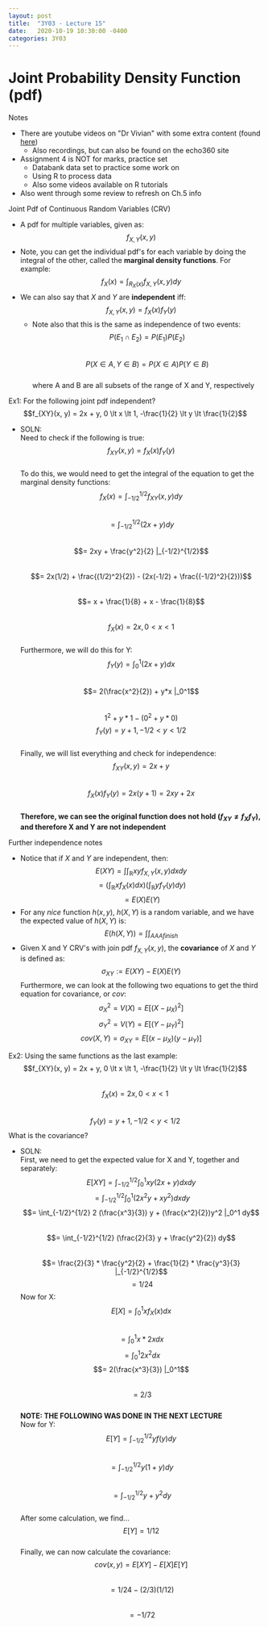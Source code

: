 ```yaml
---
layout: post
title:  "3Y03 - Lecture 15"
date:   2020-10-19 10:30:00 -0400
categories: 3Y03
---
```


Joint Probability Density Function (pdf)
===

Notes
- There are youtube videos on "Dr Vivian" with some extra content (found [here](https://www.youtube.com/channel/UCrzRcInhaT080LBvnQUXvlw))
    - Also recordings, but can also be found on the echo360 site
- Assignment 4 is NOT for marks, practice set
    - Databank data set to practice some work on
    - Using R to process data
    - Also some videos available on R tutorials
- Also went through some review to refresh on Ch.5 info

Joint Pdf of Continuous Random Variables (CRV)
- A pdf for multiple variables, given as:  
$$f_{X,Y}(x, y)$$
- Note, you can get the individual pdf's for each variable by doing the integral of the other, called the **marginal density functions**. For example:  
$$f_X(x) = \int_{R_X(x)} f_{X,Y}(x, y) dy$$
- We can also say that *X* and *Y* are **independent** iff:  
$$f_{X,Y}(x, y) = f_X(x)f_Y(y)$$
    - Note also that this is the same as independence of two events:  
    $$P(E_1 \cap E_2) = P(E_1) P(E_2)$$  
    $$P(X \in A, Y \in B) = P (X \in A) P(Y \in B)$$  
    where A and B are all subsets of the range of X and Y, respectively

Ex1: For the following joint pdf independent?
$$f_{XY}(x, y) = 2x + y, 0 \lt x \lt 1, -\frac{1}{2} \lt y \lt \frac{1}{2}$$
- SOLN:  
Need to check if the following is true:  
$$f_{XY} (x,y) = f_X(x) f_Y(y)$$  
To do this, we would need to get the integral of the equation to get the marginal density functions:  
$$f_X(x) = \int_{-1/2}^{1/2} f_{XY}(x, y) dy$$  
$$= \int_{-1/2}^{1/2} (2x+y) dy$$  
$$= 2xy + \frac{y^2}{2} |_{-1/2}^{1/2}$$  
$$= 2x(1/2) + \frac{(1/2)^2}{2}) - (2x(-1/2) + \frac{(-1/2)^2}{2}))$$  
$$= x + \frac{1}{8} + x - \frac{1}{8}$$  
$$f_X(x) = 2x, 0 \lt x \lt 1$$  
Furthermore, we will do this for Y:  
$$f_Y(y) = \int_0^1 (2x + y) dx$$  
$$= 2(\frac{x^2}{2}) + y*x |_0^1$$  
$$1^2 + y*1 - (0^2 + y*0)$$
$$f_Y(y) = y+1, -1/2 \lt y \lt 1/2$$  
Finally, we will list everything and check for independence:  
$$f_{XY}(x, y) = 2x + y$$  
$$f_X(x)f_Y(y) = 2x(y+1) = 2xy + 2x$$  
**Therefore, we can see the original function does not hold ($f_{XY} \neq f_Xf_Y$), and therefore X and Y are not independent**

Further independence notes
- Notice that if *X* and *Y* are independent, then:  
$$E(XY) =  \int \int_\mathbb{R} xy f_{X, Y}(x, y) dx dy$$
$$= (\int_\mathbb{R} x f_X(x) dx)(\int_\mathbb{R} y f_Y(y) dy)$$
$$= E(X) E(Y)$$
- For any *nice* function $h(x, y)$, $h(X, Y)$ is a random variable, and we have the expected value of $h(X, Y)$ is:  
$$E(h(X, Y)) = \int \int_{AAA finish}$$
- Given X and Y CRV's with join pdf $f_{X, Y}(x, y)$, the **covariance** of *X* and *Y* is defined as:  
$$\sigma_{XY} := E(XY) - E(X)E(Y)$$
Furthermore, we can look at the following two equations to get the third equation for covariance, or *cov*:
$$\sigma^2_X = V(X) = E[(X - \mu_X)^2]$$
$$\sigma^2_Y = V(Y) = E[(Y - \mu_Y)^2]$$
$$cov(X, Y) = \sigma_{XY} = E[(x - \mu_X)(y - \mu_Y)]$$

Ex2: Using the same functions as the last example:  
$$f_{XY}(x, y) = 2x + y, 0 \lt x \lt 1, -\frac{1}{2} \lt y \lt \frac{1}{2}$$  
$$f_X(x) = 2x, 0 \lt x \lt 1$$  
$$f_Y(y) = y + 1, -1/2 \lt y \lt 1/2$$
What is the covariance?
- SOLN:  
First, we need to get the expected value for X and Y, together and separately:  
$$E[XY] = \int_{-1/2}^{1/2} \int_0^1 x y (2x + y) dx dy$$
$$= \int_{-1/2}^{1/2} \int_0^1 (2x^2y + xy^2) dx dy$$
$$= \int_{-1/2}^{1/2} 2 (\frac{x^3}{3}) y + (\frac{x^2}{2})y^2 |_0^1 dy$$  
$$= \int_{-1/2}^{1/2} (\frac{2}{3} y + \frac{y^2}{2}) dy$$  
$$= \frac{2}{3} * \frac{y^2}{2} + \frac{1}{2} * \frac{y^3}{3} |_{-1/2}^{1/2}$$
$$= 1/24$$
Now for X:  
$$E[X] = \int_0^1 x f_X(x) dx$$  
$$= \int_0^1 x * 2x dx$$ 
$$= \int_0^1 2x^2 dx$$ 
$$= 2(\frac{x^3}{3}) |_0^1$$  
$$= 2/3$$  
**NOTE: THE FOLLOWING WAS DONE IN THE NEXT LECTURE**  
Now for Y:  
$$E[Y] = \int_{-1/2}^{1/2} y f(y) dy$$  
$$= \int_{-1/2}^{1/2} y (1+y) dy$$  
$$= \int_{-1/2}^{1/2} y+y^2 dy$$  
After some calculation, we find...  
$$E[Y] = 1/12$$  
Finally, we can now calculate the covariance:  
$$cov(x,y) = E[XY] - E[X]E[Y]$$  
$$= 1/24 - (2/3)(1/12)$$  
$$= -1/72$$